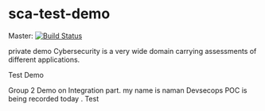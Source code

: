 # sca-test-demo

Master: [![Build Status](https://travis-ci.com/zhendong590/sca-test-demo.svg?branch=master)](https://travis-ci.com/zhendong590/sca-test-demo)

private demo
Cybersecurity is a very wide domain carrying assessments of different applications.


Test Demo

Group 2 Demo on Integration part.
my name is naman
Devsecops POC is being recorded today .
Test